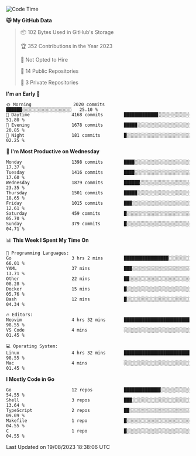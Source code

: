 <!--START_SECTION:waka-->
![Code Time](http://img.shields.io/badge/Code%20Time-118%20hrs%2048%20mins-blue)

**🐱 My GitHub Data** 

> 📦 102 Bytes Used in GitHub's Storage 
 > 
> 🏆 352 Contributions in the Year 2023
 > 
> 🚫 Not Opted to Hire
 > 
> 📜 14 Public Repositories 
 > 
> 🔑 3 Private Repositories 
 > 
**I'm an Early 🐤** 

```text
🌞 Morning                2020 commits        ██████░░░░░░░░░░░░░░░░░░░   25.10 % 
🌆 Daytime                4168 commits        █████████████░░░░░░░░░░░░   51.80 % 
🌃 Evening                1678 commits        █████░░░░░░░░░░░░░░░░░░░░   20.85 % 
🌙 Night                  181 commits         █░░░░░░░░░░░░░░░░░░░░░░░░   02.25 % 
```
📅 **I'm Most Productive on Wednesday** 

```text
Monday                   1398 commits        ████░░░░░░░░░░░░░░░░░░░░░   17.37 % 
Tuesday                  1416 commits        ████░░░░░░░░░░░░░░░░░░░░░   17.60 % 
Wednesday                1879 commits        ██████░░░░░░░░░░░░░░░░░░░   23.35 % 
Thursday                 1501 commits        █████░░░░░░░░░░░░░░░░░░░░   18.65 % 
Friday                   1015 commits        ███░░░░░░░░░░░░░░░░░░░░░░   12.61 % 
Saturday                 459 commits         █░░░░░░░░░░░░░░░░░░░░░░░░   05.70 % 
Sunday                   379 commits         █░░░░░░░░░░░░░░░░░░░░░░░░   04.71 % 
```


📊 **This Week I Spent My Time On** 

```text
💬 Programming Languages: 
Go                       3 hrs 2 mins        █████████████████░░░░░░░░   66.01 % 
YAML                     37 mins             ███░░░░░░░░░░░░░░░░░░░░░░   13.71 % 
Other                    22 mins             ██░░░░░░░░░░░░░░░░░░░░░░░   08.28 % 
Docker                   15 mins             █░░░░░░░░░░░░░░░░░░░░░░░░   05.76 % 
Bash                     12 mins             █░░░░░░░░░░░░░░░░░░░░░░░░   04.34 % 

🔥 Editors: 
Neovim                   4 hrs 32 mins       █████████████████████████   98.55 % 
VS Code                  4 mins              ░░░░░░░░░░░░░░░░░░░░░░░░░   01.45 % 

💻 Operating System: 
Linux                    4 hrs 32 mins       █████████████████████████   98.55 % 
Mac                      4 mins              ░░░░░░░░░░░░░░░░░░░░░░░░░   01.45 % 
```

**I Mostly Code in Go** 

```text
Go                       12 repos            ██████████████░░░░░░░░░░░   54.55 % 
Shell                    3 repos             ███░░░░░░░░░░░░░░░░░░░░░░   13.64 % 
TypeScript               2 repos             ██░░░░░░░░░░░░░░░░░░░░░░░   09.09 % 
Makefile                 1 repo              █░░░░░░░░░░░░░░░░░░░░░░░░   04.55 % 
C                        1 repo              █░░░░░░░░░░░░░░░░░░░░░░░░   04.55 % 
```




 Last Updated on 19/08/2023 18:38:06 UTC
<!--END_SECTION:waka-->
